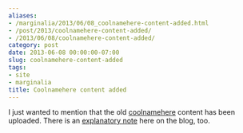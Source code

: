 ```yaml
---
aliases:
- /marginalia/2013/06/08_coolnamehere-content-added.html
- /post/2013/coolnamehere-content-added/
- /2013/06/08/coolnamehere-content-added/
category: post
date: 2013-06-08 00:00:00-07:00
slug: coolnamehere-content-added
tags:
- site
- marginalia
title: Coolnamehere content added
---
```


I just wanted to mention that the old [coolnamehere](../../../card/coolnamehere.md) content has
been uploaded. There is an [explanatory note](coolnamehere-random-geekery.md) here on the blog, too.
